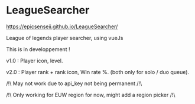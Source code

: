 # LeagueSearcher
https://epicsenseii.github.io/LeagueSearcher/

League of legends player searcher, using vueJs


This is in developpement !

v1.0 :
  Player icon,
  level.

v2.0 :
  Player rank + rank icon,
  Win rate %. (both only for solo / duo queue).

/!\ May not work due to api_key not being permanent /!\

/!\ Only working for EUW region for now, might add a region picker /!\
